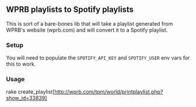 ## WPRB playlists to Spotify playlists

This is sort of a bare-bones lib that will take a playlist generated from WPRB's website (wprb.com) and will convert it
to a Spotify playlist.

### Setup

You will need to populate the `SPOTIFY_API_KEY` and `SPOTIFY_USER` env vars for this to work.


### Usage

rake create_playlist[http://wprb.com/tpm/world/printplaylist.php?show_id=33839]


